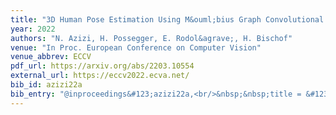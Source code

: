 ```yaml
---
title: "3D Human Pose Estimation Using M&ouml;bius Graph Convolutional Networks"
year: 2022
authors: "N. Azizi, H. Possegger, E. Rodol&agrave;, H. Bischof"
venue: "In Proc. European Conference on Computer Vision"
venue_abbrev: ECCV
pdf_url: https://arxiv.org/abs/2203.10554
external_url: https://eccv2022.ecva.net/
bib_id: azizi22a
bib_entry: "@inproceedings&#123;azizi22a,<br/>&nbsp;&nbsp;title = &#123;&#123;3D Human Pose Estimation Using M&#92;&quot;&#123;o&#125;bius Graph Convolutional Networks&#125;&#125;,<br/>&nbsp;&nbsp;author = &#123;Niloofar Azizi and Horst Possegger and Emanuele Rodol&#92;`&#123;a&#125; and Horst Bischof&#125;,<br/>&nbsp;&nbsp;booktitle = &#123;Proc. European Conference on Computer Vision (ECCV)&#125;,<br/>&nbsp;&nbsp;year = &#123;2022&#125;<br/>&#125;"
---
```

